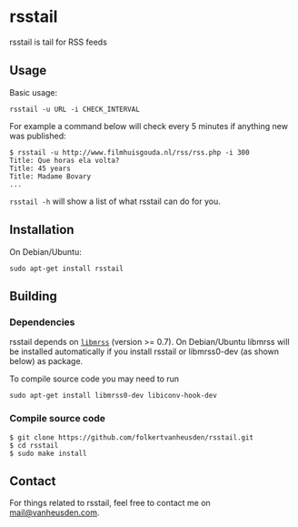 rsstail
=======
rsstail is tail for RSS feeds


## Usage

Basic usage:

```
rsstail -u URL -i CHECK_INTERVAL
```

For example a command below will check every 5 minutes if anything new was published:

```
$ rsstail -u http://www.filmhuisgouda.nl/rss/rss.php -i 300
Title: Que horas ela volta?
Title: 45 years
Title: Madame Bovary
...
```

`rsstail -h` will show a list of what rsstail can do for you.

## Installation

On Debian/Ubuntu:

```
sudo apt-get install rsstail
```

## Building

### Dependencies

rsstail depends on [`libmrss`](http://www.autistici.org/bakunin/codes.php#libmrss) (version >= 0.7).
On Debian/Ubuntu libmrss will be installed automatically if you install rsstail or libmrss0-dev (as shown below) as package.

To compile source code you may need to run

```
sudo apt-get install libmrss0-dev libiconv-hook-dev
```

### Compile source code

```
$ git clone https://github.com/folkertvanheusden/rsstail.git
$ cd rsstail
$ sudo make install
```

## Contact

For things related to rsstail, feel free to contact me on mail@vanheusden.com.
